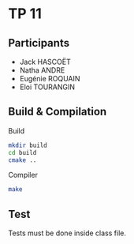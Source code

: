 # TP 11

## Participants

- Jack HASCOËT
- Natha ANDRE
- Eugénie ROQUAIN
- Eloi TOURANGIN

## Build & Compilation

Build

```bash
mkdir build
cd build
cmake ..
```

Compiler

```bash
make
```

## Test

Tests must be done inside class file.